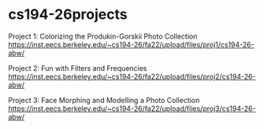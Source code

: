 # cs194-26projects

Project 1: Colorizing the Produkin-Gorskii Photo Collection
https://inst.eecs.berkeley.edu/~cs194-26/fa22/upload/files/proj1/cs194-26-abw/

Project 2: Fun with Filters and Frequencies
https://inst.eecs.berkeley.edu/~cs194-26/fa22/upload/files/proj2/cs194-26-abw/

Project 3: Face Morphing and Modelling a Photo Collection
https://inst.eecs.berkeley.edu/~cs194-26/fa22/upload/files/proj3/cs194-26-abw/
